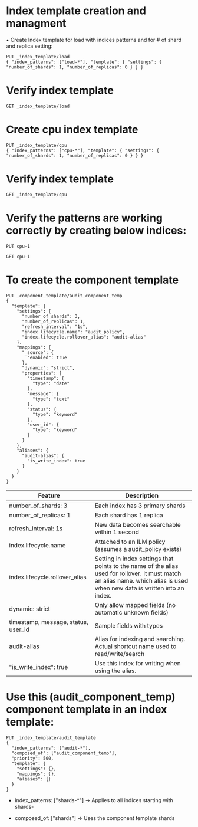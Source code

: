 # Index template creation and managment
• Create Index template for load with indices patterns and for # of shard and replica setting:
```
PUT _index_template/load
{ "index_patterns": ["load-*"], "template": { "settings": { "number_of_shards": 1, "number_of_replicas": 0 } } }
```
# Verify index template
```
GET _index_template/load
```
# Create cpu index template
```
PUT _index_template/cpu
{ "index_patterns": ["cpu-*"], "template": { "settings": { "number_of_shards": 1, "number_of_replicas": 0 } } }
```
# Verify index template
```
GET _index_template/cpu
```
# Verify the patterns are working correctly by creating below indices:
```
PUT cpu-1
```
```
GET cpu-1
```

# To create the component template
```
PUT _component_template/audit_component_temp
{
  "template": {
    "settings": {
      "number_of_shards": 3,
      "number_of_replicas": 1,
      "refresh_interval": "1s",
      "index.lifecycle.name": "audit_policy",
      "index.lifecycle.rollover_alias": "audit-alias"
    },
    "mappings": {
      "_source": {
        "enabled": true
      },
      "dynamic": "strict",
      "properties": {
        "timestamp": {
          "type": "date"
        },
        "message": {
          "type": "text"
        },
        "status": {
          "type": "keyword"
        },
        "user_id": {
          "type": "keyword"
        }
      }
    },
    "aliases": {
      "audit-alias": {
        "is_write_index": true
      }
    }
  }
}
```

|Feature | Description|
|--------|------------|
number_of_shards: 3 | Each index has 3 primary shards
number_of_replicas: 1 | Each shard has 1 replica
refresh_interval: 1s | New data becomes searchable within 1 second
index.lifecycle.name | Attached to an ILM policy (assumes a audit_policy exists)
index.lifecycle.rollover_alias | Setting in index settings that points to the name of the alias used for rollover. It must match an alias name. which alias is used when new data is written into an index.
dynamic: strict | Only allow mapped fields (no automatic unknown fields)
timestamp, message, status, user_id | Sample fields with types
audit-alias | Alias for indexing and searching. Actual shortcut name used to read/write/search
"is_write_index": true| Use this index for writing when using the alias.

# Use this (audit_component_temp) component template in an index template:
```
PUT _index_template/audit_template
{
  "index_patterns": ["audit-*"],
  "composed_of": ["audit_component_temp"], 
  "priority": 500,
  "template": {
    "settings": {},
    "mappings": {},
    "aliases": {}
  }
}
```

- index_patterns: ["shards-*"] → Applies to all indices starting with shards-

- composed_of: ["shards"] → Uses the component template shards
